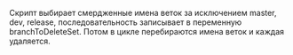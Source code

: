 Скрипт выбирает смердженные имена веток за исключением master, dev, release, последовательность записывает в переменную
branchToDeleteSet. Потом в цикле перебираются имена веток и каждая удаляется. 
